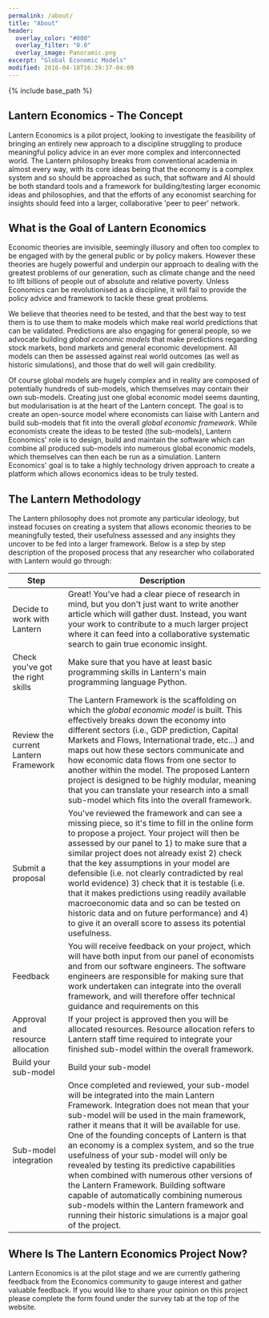 ```yaml
---
permalink: /about/
title: "About"
header:
  overlay_color: "#000"
  overlay_filter: "0.0"
  overlay_image: Panoramic.png
excerpt: "Global Economic Models"
modified: 2016-04-18T16:39:37-04:00
---
```


{% include base_path %}

## Lantern Economics - The Concept

Lantern Economics is a pilot project, looking to investigate the feasibility of bringing an entirely new approach to a discipline struggling to produce meaningful policy advice in an ever more complex and interconnected world. The Lantern philosophy breaks from conventional academia in almost every way, with its core ideas being that the economy is a complex system and so should be approached as such, that software and AI should be both standard tools and a framework for building/testing larger economic ideas and philosophies, and that the efforts of any economist searching for insights should feed into a larger, collaborative 'peer to peer' network.

## What is the Goal of Lantern Economics

Economic theories are invisible, seemingly illusory and often too complex to be engaged with by the general public or by policy makers. However these theories are hugely powerful and underpin our approach to dealing with the greatest problems of our generation, such as climate change and the need to lift billions of people out of absolute and relative poverty. Unless Economics can be revolutionised as a discipline, it will fail to provide the policy advice and framework to tackle these great problems. 

We believe that theories need to be tested, and that the best way to test them is to use them to make models which make real world predictions that can be validated. Predictions are also engaging for general people, so we advocate building *global economic models* that make predictions regarding stock markets, bond markets and general economic development. All models can then be assessed against real world outcomes (as well as historic simulations), and those that do well will gain credibility. 

Of course global models are hugely complex and in reality are composed of potentially hundreds of sub-models, which themselves may contain their own sub-models. Creating just one global economic model seems daunting, but modularisation is at the heart of the Lantern concept. The goal is to create an open-source model where economists can liaise with Lantern and build sub-models that fit into the overall *global economic framework*. While economists create the ideas to be tested (the sub-models), Lantern Economics' role is to design, build and maintain the software which can combine all produced sub-models into numerous global economic models, which themselves can then each be run as a simulation.
Lantern Economics' goal is to take a highly technology driven approach to create a platform which allows economics ideas to be truly tested.

## The Lantern Methodology

The Lantern philosophy does not promote any particular ideology, but instead focuses on creating a system that allows economic theories to be meaningfully tested, their usefulness assessed and any insights they uncover to be fed into a larger framework. Below is a step by step description of the proposed process that any researcher who collaborated with Lantern would go through:

| Step | Description |
|-------|----------|
| Decide to work with Lantern | Great! You've had a clear piece of research in mind, but you don't just want to write another article which will gather dust. Instead, you want your work to contribute to a much larger project where it can feed into a collaborative systematic search to gain true economic insight. |
| Check you've got the right skills | Make sure that you have at least basic programming skills in Lantern's main programming language Python. | 
| Review the current Lantern Framework | The Lantern Framework is the scaffolding on which the *global economic model* is built. This effectively breaks down the economy into different sectors (i.e., GDP prediction, Capital Markets and Flows, International trade, etc...) and maps out how these sectors communicate and how economic data flows from one sector to another within the model. The proposed Lantern project is designed to be highly modular, meaning that you can translate your research into a small sub-model which fits into the overall framework. |      
| Submit a proposal | You've reviewed the framework and can see a missing piece, so it's time to fill in the online form to propose a project. Your project will then be assessed by our panel to 1) to make sure that a similar project does not already exist 2) check that the key assumptions in your model are defensible (i.e. not clearly contradicted by real world evidence) 3) check that it is testable (i.e. that it makes predictions using readily available macroeconomic data and so can be tested on historic data and on future performance) and 4) to give it an overall score to assess its potential usefulness. |  
| Feedback | You will receive feedback on your project, which will have both input from our panel of economists and from our software engineers. The software engineers are responsible for making sure that work undertaken can integrate into the overall framework, and will therefore offer technical guidance and requirements on this |
| Approval and resource allocation | If your project is approved then you will be allocated resources. Resource allocation refers to Lantern staff time required to integrate your finished sub-model within the overall framework. | 
| Build your sub-model | Build your sub-model | 
| Sub-model integration | Once completed and reviewed, your sub-model will be integrated into the main Lantern Framework. Integration does not mean that your sub-model will be used in the main framework, rather it means that it will be available for use. One of the founding concepts of Lantern is that an economy is a complex system, and so the true usefulness of your sub-model will only be revealed by testing its predictive capabilities when combined with numerous other versions of the Lantern Framework. Building software capable of automatically combining numerous sub-models within the Lantern framework and running their historic simulations is a major goal of the project. |

## Where Is The Lantern Economics Project Now? 
Lantern Economics is at the pilot stage and we are currently gathering feedback from the Economics community to gauge interest and gather valuable feedback. If you would like to share your opinion on this project please complete the form found under the survey tab at the top of the website. 

